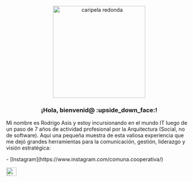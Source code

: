 <p align="center" width="300">
   <img src="https://github.com/rodrigoasis87/rodrigoasis87/assets/73196362/31cce43e-eb47-45e6-808f-69769362835e" alt="caripela redonda" width="250" height="250">
   <h3 align="center">¡Hola, bienvenid@ :upside_down_face:!</h3>
</p>
<p>
   Mi nombre es Rodrigo Asis y estoy incursionando en el mundo IT luego de un paso de 7 años de actividad profesional por la Arquitectura (Social, no de software). Aquí una pequeña muestra de esta valiosa experiencia que me dejó grandes herramientas para la comunicación, gestión, liderazgo y visión estratégica:
</p>
- [Instagram](https://www.instagram.com/comuna.cooperativa/)
<p>
  <a href="https://www.linkedin.com/in/rodrigo-asis/" target="blank">
    <img align="center" src="https://upload.wikimedia.org/wikipedia/commons/c/ca/LinkedIn_logo_initials.png" alt="X de Rodrigo Asis" height="23px" width="28px" />
  </a>
</p>

<!--
**rodrigoasis87/rodrigoasis87** is a ✨ _special_ ✨ repository because its `README.md` (this file) appears on your GitHub profile.

- [Instagram](https://www.instagram.com/comuna.cooperativa/)

Here are some ideas to get you started:

- 🔭 I’m currently working on ...
- 🌱 I’m currently learning ...
- 👯 I’m looking to collaborate on ...
- 🤔 I’m looking for help with ...
- 💬 Ask me about ...
- 📫 How to reach me: ...
- 😄 Pronouns: ...
- ⚡ Fun fact: ...
-->
